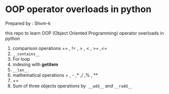 # OOP operator overloads in python
Prepared by : Shvm-k

 this repo to learn OOP (Object Oriented Programming) operator overloads in python

1. comparison operations == , != , > , < , >= ,<=
2. `__contains__`
3. For loop
4. indexing with __getitem__
5. `__len__`
6. mathematical operations + , - ,* ,/ ,% , **
7. += 
8. Sum of three objects operations by` __add__` and `__radd__`
